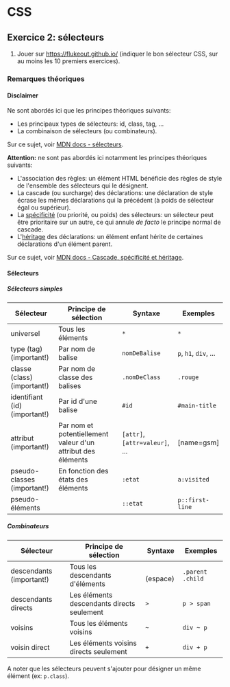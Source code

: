 # CSS

## Exercice 2: sélecteurs

 1. Jouer sur https://flukeout.github.io/ (indiquer le bon sélecteur CSS, sur au moins les 10 premiers exercices).

### Remarques théoriques

#### Disclaimer

Ne sont abordés ici que les principes théoriques suivants:
 - Les principaux types de sélecteurs: id, class, tag, ...
 - La combinaison de sélecteurs (ou combinateurs).

Sur ce sujet, voir [MDN docs - sélecteurs](https://developer.mozilla.org/fr/docs/Web/CSS/CSS_Selectors).

**Attention:** ne sont pas abordés ici notamment les principes théoriques suivants:
 - L'association des règles: un élément HTML bénéficie des règles de style de l'ensemble des sélecteurs qui le désignent.
 - La cascade (ou surcharge) des déclarations: une déclaration de style écrase les mêmes déclarations qui la précédent (à poids de sélecteur égal ou supérieur).
 - La [spécificité](https://developer.mozilla.org/fr/docs/Web/CSS/Specificity) (ou priorité, ou poids) des sélecteurs: un sélecteur peut être prioritaire sur un autre, ce qui annule *de facto* le principe normal de cascade.
 - L'[héritage](https://developer.mozilla.org/fr/docs/Web/CSS/inheritance) des déclarations: un élément enfant hérite de certaines déclarations d'un élément parent.

 Sur ce sujet, voir [MDN docs - Cascade, spécificité et héritage](https://developer.mozilla.org/fr/docs/Learn/CSS/Building_blocks/Cascade_and_inheritance).

#### Sélecteurs

##### Sélecteurs simples

| Sélecteur | Principe de sélection | Syntaxe | Exemples |
|-|-|-|-|
| universel | Tous les éléments | `*` | `*` |
| type (tag) (important!) | Par nom de balise | `nomDeBalise` | `p`, `h1`, `div`, ... |
| classe (class) (important!) | Par nom de classe des balises | `.nomDeClass` | `.rouge` |
| identifiant (id) (important!) | Par id d'une balise | `#id` | `#main-title` |
| attribut (important!) | Par nom et potentiellement valeur d'un attribut des éléments | `[attr]`, `[attr=valeur]`, ... | [name=gsm] |
| pseudo-classes (important!) | En fonction des états des éléments | `:etat` | `a:visited` |
| pseudo-éléments |  | `::etat` | `p::first-line` |

##### Combinateurs

| Sélecteur | Principe de sélection | Syntaxe | Exemples |
|-|-|-|-|
| descendants (important!) | Tous les descendants d'éléments | ` ` (espace) | `.parent .child` |
| descendants directs | Les éléments descendants directs seulement |  `>` | `p > span` |
| voisins | Tous les éléments voisins | `~` | `div ~ p` |
| voisin direct | Les éléments voisins directs seulement | `+` | `div + p` |

A noter que les sélecteurs peuvent s'ajouter pour désigner un même élément (ex: `p.class`).
